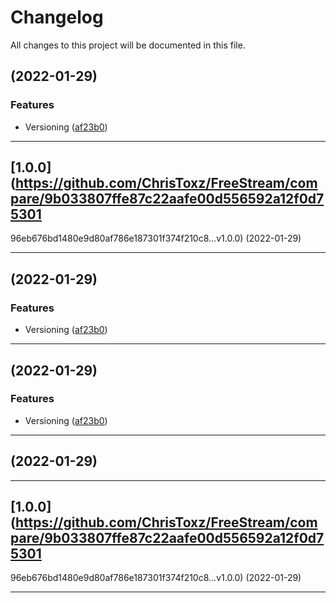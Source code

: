 <!--- BEGIN HEADER -->
# Changelog

All changes to this project will be documented in this file.
<!--- END HEADER -->

## [](https://github.com/ChrisToxz/FreeStream/compare/v...v) (2022-01-29)
### Features

* Versioning ([af23b0](https://github.com/ChrisToxz/FreeStream/commit/af23b069217175a7841a4e6429c1c7cc29da0f87))


---

## [1.0.0](https://github.com/ChrisToxz/FreeStream/compare/9b033807ffe87c22aafe00d556592a12f0d75301
96eb676bd1480e9d80af786e187301f374f210c8...v1.0.0) (2022-01-29)

---

## [](https://github.com/ChrisToxz/FreeStream/compare/v...v) (2022-01-29)
### Features

* Versioning ([af23b0](https://github.com/ChrisToxz/FreeStream/commit/af23b069217175a7841a4e6429c1c7cc29da0f87))


---

## [](https://github.com/ChrisToxz/FreeStream/compare/v...v) (2022-01-29)
### Features

* Versioning ([af23b0](https://github.com/ChrisToxz/FreeStream/commit/af23b069217175a7841a4e6429c1c7cc29da0f87))


---

## [](https://github.com/ChrisToxz/FreeStream/compare/...v) (2022-01-29)

---

## [1.0.0](https://github.com/ChrisToxz/FreeStream/compare/9b033807ffe87c22aafe00d556592a12f0d75301
96eb676bd1480e9d80af786e187301f374f210c8...v1.0.0) (2022-01-29)

---

